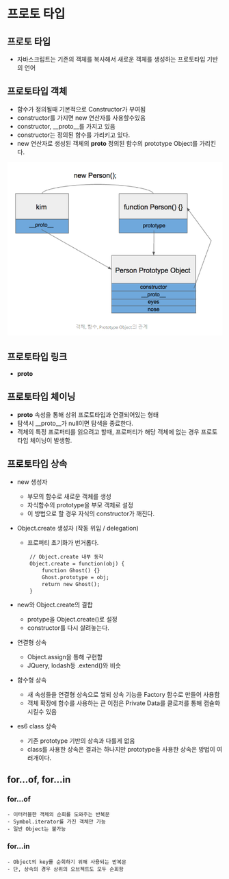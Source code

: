 # 프로토 타입
## 프로토 타입
- 자바스크립트는 기존의 객체를 복사해서 새로운 객체를 생성하는 프로토타입 기반의 언어

## 프로토타입 객체
- 함수가 정의될때 기본적으로 Constructor가 부여됨
- constructor를 가지면 new 연산자를 사용할수있음
- constructor, __proto__를 가지고 있음
- constructor는 정의된 함수를 가리키고 있다.
- new 연산자로 생성된 객체의 __proto__ 정의된 함수의 prototype Object를 가리킨다.

![prototype](./images/prototype.png)
## 프로토타입 링크
- __proto__ 

## 프로토타입 체이닝
- __proto__ 속성을 통해 상위 프로토타입과 연결되어있는 형태
- 탐색시 __proto__가 null이면 탐색을 종료한다.
- 객체의 특정 프로퍼티를 읽으려고 할때, 프로퍼티가 해당 객체에 없는 경우 프로토타입 체이닝이 발생함.

## 프로토타입 상속
- new 생성자
    - 부모의 함수로 새로운 객체를 생성
    - 자식함수의 prototype을 부모 객체로 설정
    - 이 방법으로 할 경우 자식의 constructor가 깨진다.
- Object.create 생성자 (작동 위임 / delegation)
    - 프로퍼티 초기화가 번거롭다.
    ```
        // Object.create 내부 동작
        Object.create = function(obj) {
            function Ghost() {}
            Ghost.prototype = obj;
            return new Ghost();
        }
    ```
- new와 Object.create의 결합
    - protype을 Object.create()로 설정
    - constructor를 다시 살려놓는다.

- 연결형 상속
    - Object.assign을 통해 구현함
    - JQuery, lodash등 .extend()와 비슷
- 함수형 상속
    - 새 속성들을 연결형 상속으로 쌓되 상속 기능을 Factory 함수로 만들어 사용함
    - 객체 확장에 함수를 사용하는 큰 이점은 Private Data를 클로저를 통해 캡슐화 시킬수 있음

- es6 class 상속
    - 기존 prototype 기반의 상속과 다를게 없음
    - class를 사용한 상속은 결과는 하나지만 prototype을 사용한 상속은 방법이 여러개이다.
    
## for...of, for...in
### for...of
    - 이터러블한 객체의 순회를 도와주는 반복문
    - Symbol.iterator를 가진 객체만 가능
    - 일반 Object는 불가능
### for...in
    - Object의 key를 순회하기 위해 사용되는 반복문
    - 단, 상속의 경우 상위의 오브젝트도 모두 순회함
    
